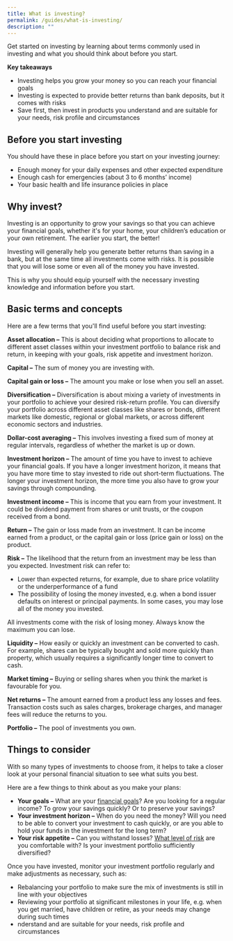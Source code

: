 ```yaml
---
title: What is investing?
permalink: /guides/what-is-investing/
description: ""
---
```

Get started on investing by learning about terms commonly used in investing and what you should think about before you start.

**Key takeaways**

*   Investing helps you grow your money so you can reach your financial goals
*   Investing is expected to provide better returns than bank deposits, but it comes with risks
*   Save first, then invest in products you understand and are suitable for your needs, risk profile and circumstances

Before you start investing
--------------------------

You should have these in place before you start on your investing journey:  

*   Enough money for your daily expenses and other expected expenditure
*   Enough cash for emergencies (about 3 to 6 months’ income)
*   Your basic health and life insurance policies in place

Why invest?
-----------

Investing is an opportunity to grow your savings so that you can achieve your financial goals, whether it's for your home, your children’s education or your own retirement. The earlier you start, the better!

Investing will generally help you generate better returns than saving in a bank, but at the same time all investments come with risks. It is possible that you will lose some or even all of the money you have invested.

This is why you should equip yourself with the necessary investing knowledge and information before you start.

Basic terms and concepts
------------------------

Here are a few terms that you'll find useful before you start investing:

**Asset allocation –** This is about deciding what proportions to allocate to different asset classes within your investment portfolio to balance risk and return, in keeping with your goals, risk appetite and investment horizon.

**Capital –** The sum of money you are investing with.

**Capital gain or loss –** The amount you make or lose when you sell an asset.

**Diversification –** Diversification is about mixing a variety of investments in your portfolio to achieve your desired risk-return profile. You can diversify your portfolio across different asset classes like shares or bonds, different markets like domestic, regional or global markets, or across different economic sectors and industries.

**Dollar-cost averaging –** This involves investing a fixed sum of money at regular intervals, regardless of whether the market is up or down.

**Investment horizon –** The amount of time you have to invest to achieve your financial goals. If you have a longer investment horizon, it means that you have more time to stay invested to ride out short-term fluctuations. The longer your investment horizon, the more time you also have to grow your savings through compounding.

**Investment income –** This is income that you earn from your investment. It could be dividend payment from shares or unit trusts, or the coupon received from a bond.

**Return –** The gain or loss made from an investment. It can be income earned from a product, or the capital gain or loss (price gain or loss) on the product.

**Risk –** The likelihood that the return from an investment may be less than you expected. Investment risk can refer to:

*   Lower than expected returns, for example, due to share price volatility or the underperformance of a fund
*   The possibility of losing the money invested, e.g. when a bond issuer defaults on interest or principal payments. In some cases, you may lose all of the money you invested.

All investments come with the risk of losing money. Always know the maximum you can lose.

**Liquidity –** How easily or quickly an investment can be converted to cash. For example, shares can be typically bought and sold more quickly than property, which usually requires a significantly longer time to convert to cash.

**Market timing –** Buying or selling shares when you think the market is favourable for you.

**Net returns –** The amount earned from a product less any losses and fees. Transaction costs such as sales charges, brokerage charges, and manager fees will reduce the returns to you.

**Portfolio –** The pool of investments you own.

Things to consider
------------------

With so many types of investments to choose from, it helps to take a closer look at your personal financial situation to see what suits you best.

Here are a few things to think about as you make your plans:

*   **Your goals –** What are your [financial goals](https://www.moneysense.gov.sg/articles/2018/11/financial-goals-at-different-life-stages)? Are you looking for a regular income? To grow your savings quickly? Or to preserve your savings?
*   **Your investment horizon –** When do you need the money? Will you need to be able to convert your investment to cash quickly, or are you able to hold your funds in the investment for the long term?
*   **Your risk appetite –** Can you withstand losses? [What level of risk](https://www.moneysense.gov.sg/articles/2018/10/managing-investment-risk) are you comfortable with? Is your investment portfolio sufficiently diversified?

Once you have invested, monitor your investment portfolio regularly and make adjustments as necessary, such as:

*   Rebalancing your portfolio to make sure the mix of investments is still in line with your objectives
*   Reviewing your portfolio at significant milestones in your life, e.g. when you get married, have children or retire, as your needs may change during such times
*   nderstand and are suitable for your needs, risk profile and circumstances